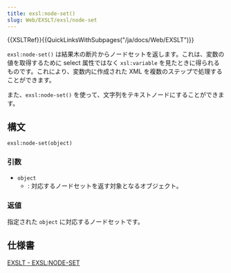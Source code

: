 ```yaml
---
title: exsl:node-set()
slug: Web/EXSLT/exsl/node-set
---
```

{{XSLTRef}}{{QuickLinksWithSubpages("/ja/docs/Web/EXSLT")}}

`exsl:node-set()` は結果木の断片からノードセットを返します。これは、変数の値を取得するために select 属性ではなく `xsl:variable` を見たときに得られるものです。これにより、変数内に作成された XML を複数のステップで処理することができます。

また、`exsl:node-set()` を使って、文字列をテキストノードにすることができます。

## 構文

```
exsl:node-set(object)
```

### 引数

- `object`
  - : 対応するノードセットを返す対象となるオブジェクト。

### 返値

指定された `object` に対応するノードセットです。

## 仕様書

[EXSLT - EXSL:NODE-SET](http://exslt.org/exsl/functions/node-set/index.html)
